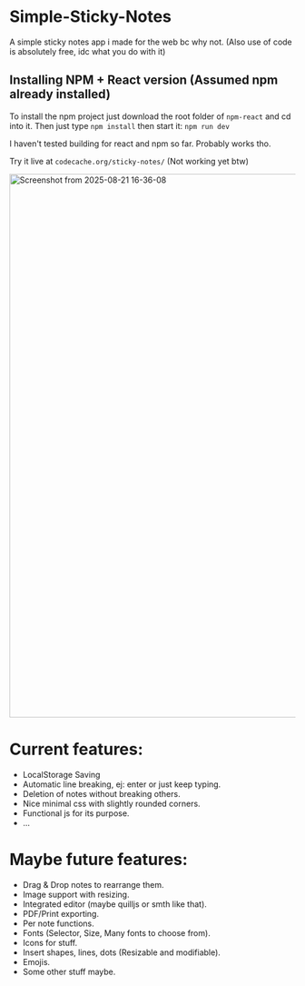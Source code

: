 # Simple-Sticky-Notes
A simple sticky notes app i made for the web bc why not. (Also use of code is absolutely free, idc what you do with it)

## Installing NPM + React version (Assumed npm already installed)
To install the npm project just download the root folder of ```npm-react``` and cd into it.
Then just type ```npm install``` then start it: ```npm run dev```

I haven't tested building for react and npm so far.
Probably works tho.

Try it live at ```codecache.org/sticky-notes/``` (Not working yet btw)

<img width="1846" height="957" alt="Screenshot from 2025-08-21 16-36-08" src="https://github.com/user-attachments/assets/8e8fbd51-e64a-4bbe-874a-79e1e5216311" />

# Current features:
  - LocalStorage Saving
  - Automatic line breaking, ej: enter or just keep typing.
  - Deletion of notes without breaking others.
  - Nice minimal css with slightly rounded corners.
  - Functional js for its purpose.
  - ...

# Maybe future features:
  - Drag & Drop notes to rearrange them.
  - Image support with resizing.
  - Integrated editor (maybe quilljs or smth like that).
  - PDF/Print exporting.
  - Per note functions.
  - Fonts (Selector, Size, Many fonts to choose from).
  - Icons for stuff.
  - Insert shapes, lines, dots (Resizable and modifiable).
  - Emojis.
  - Some other stuff maybe.
